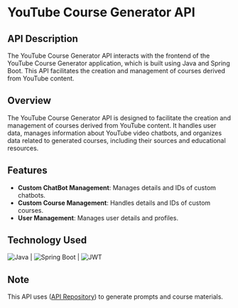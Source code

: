 # YouTube Course Generator API

## API Description

The YouTube Course Generator API interacts with the frontend of the YouTube Course Generator application, which is built using Java and Spring Boot. This API facilitates the creation and management of courses derived from YouTube content.

## Overview

The YouTube Course Generator API is designed to facilitate the creation and management of courses derived from YouTube content. It handles user data, manages information about YouTube video chatbots, and organizes data related to generated courses, including their sources and educational resources.

## Features

- **Custom ChatBot Management**: Manages details and IDs of custom chatbots.
- **Custom Course Management**: Handles details and IDs of custom courses.
- **User Management**: Manages user details and profiles.

## Technology Used

![Java](https://img.shields.io/badge/Java-17-blue?logo=java) | ![Spring Boot](https://img.shields.io/badge/Spring%20Boot-2.7.0-green?logo=springboot) | ![JWT](https://img.shields.io/badge/JWT-1.0.0-yellow?logo=jsonwebtokens)

## Note

This API uses ([API Repository](https://github.com/vishnurchityala/youtube-course-gen-api)) to generate prompts and course materials.
